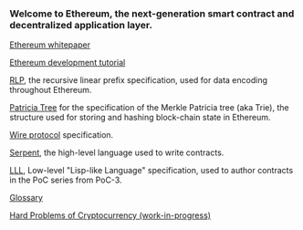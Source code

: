### Welcome to Ethereum, the next-generation smart contract and decentralized application layer.

[Ethereum whitepaper](https://github.com/ethereum/wiki/wiki/%5BEnglish%5D-White-Paper)

[Ethereum development tutorial](https://github.com/ethereum/wiki/wiki/Ethereum-Development-Tutorial)

[RLP](https://github.com/ethereum/wiki/wiki/%5BEnglish%5D-RLP), the recursive linear prefix specification, used for data encoding throughout Ethereum.

[Patricia Tree](https://github.com/ethereum/wiki/wiki/%5BEnglish%5D-Patricia-Tree) for the specification of the Merkle Patricia tree (aka Trie), the structure used for storing and hashing block-chain state in Ethereum.

[Wire protocol](https://github.com/ethereum/wiki/wiki/%5BEnglish%5D-Wire-Protocol) specification.

[Serpent](https://github.com/ethereum/wiki/wiki/Serpent), the high-level language used to write contracts.

[LLL](https://github.com/ethereum/cpp-ethereum/wiki/LLL), Low-level "Lisp-like Language" specification, used to author contracts in the PoC series from PoC-3.

[Glossary](https://github.com/ethereum/wiki/wiki/Glossary)

[Hard Problems of Cryptocurrency (work-in-progress)](https://github.com/ethereum/wiki/wiki/Problems)